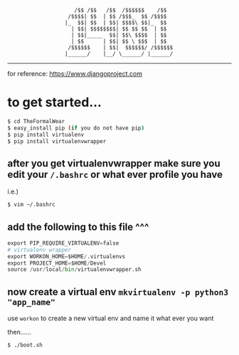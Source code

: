```
                     /$$ /$$   /$$  /$$$$$$    /$$  
                   /$$$$| $$  | $$ /$$$_  $$ /$$$$  
                  |_  $$| $$  | $$| $$$$\ $$|_  $$  
                    | $$| $$$$$$$$| $$ $$ $$  | $$  
                    | $$|_____  $$| $$\ $$$$  | $$  
                    | $$      | $$| $$ \ $$$  | $$  
                   /$$$$$$    | $$|  $$$$$$/ /$$$$$$
                  |______/    |__/ \______/ |______/
```
---
for reference: https://www.djangoproject.com
# to get started...

```sh
$ cd TheFormalWear
$ easy_install pip (if you do not have pip)
$ pip install virtualenv
$ pip install virtualenvwrapper
```

## after you get virtualenvwrapper make sure you edit your `/.bashrc` or what ever profile you have

i.e.)
```sh
$ vim ~/.bashrc
```

## add the following to this file ^^^

```python
export PIP_REQUIRE_VIRTUALENV=false
# virtualenv wrapper
export WORKON_HOME=$HOME/.virtualenvs
export PROJECT_HOME=$HOME/Devel
source /usr/local/bin/virtualenvwrapper.sh
```

## now create a virtual env `mkvirtualenv -p python3 "app_name"`
use `workon` to create a new virtual env and name it what ever you want

then......
```sh
$ ./boot.sh
```
